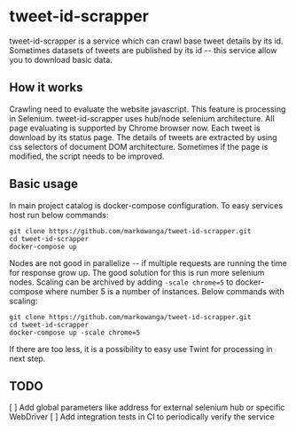 # tweet-id-scrapper

tweet-id-scrapper is a service which can crawl base tweet details by its id.
Sometimes datasets of tweets are published by its id -- this service allow you to download basic data.

## How it works
Crawling need to evaluate the website javascript. This feature is processing in Selenium. 
tweet-id-scrapper uses hub/node selenium architecture. All page evaluating is supported by Chrome browser now.
Each tweet is download by its status page. 
The details of tweets are extracted by using css selectors of document DOM architecture.
Sometimes if the page is modified, the script needs to be improved.

## Basic usage
In main project catalog is docker-compose configuration.
To easy services host run below commands:
```
git clone https://github.com/markowanga/tweet-id-scrapper.git
cd tweet-id-scrapper
docker-compose up 
```

Nodes are not good in parallelize -- if multiple requests are running the time for response grow up.
The good solution for this is run more selenium nodes. 
Scaling can be archived by adding `-scale chrome=5` to docker-compose where number 5 is a number of instances.
Below commands with scaling:
```
git clone https://github.com/markowanga/tweet-id-scrapper.git
cd tweet-id-scrapper
docker-compose up -scale chrome=5
```

If there are too less, it is a possibility to easy use Twint for processing in next step.

## TODO
 [ ] Add global parameters like address for external selenium hub or specific WebDriver
 [ ] Add integration tests in CI to periodically verify the service